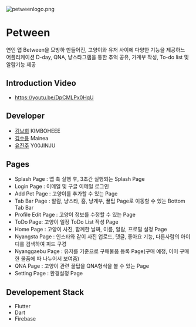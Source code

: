 

![petweenlogo.png](.⁨Users⁩/⁨mainea⁩/⁨Desktop/petweenlogo.png⁩)


# Petween

연인 앱 Between을 모방하 만들어진, 고양이와 유저 사이에 다양한 기능을 제공하느 어플리케이션
D-day, QNA, 냥스타그램을 통한 추억 공유, 가계부 작성, To-do list 및 알람기능 제공



## Introduction Video

- https://youtu.be/DpCMLPx0HqU

## Developer

- [김보희](https://github.com/KIMBOHEEE) KIMBOHEEE
- [김수용](https://github.com/Mainea) Mainea
- [유진주](https://github.com/Y00JINJU) Y00JINJU

## Pages
- Splash Page : 앱 촉 실행 후, 3초간 실행되는 Splash Page
- Login Page : 이메일 및 구글 이메일 로그인
- Add Pet Page : 고양이를 추가할 수 있는 Page
- Tab Bar Page : 알람, 냥스타, 홈, 냥계부, 꿀팁 Page로 이동할 수 있는 Bottom Tab Bar
- Profile Edit Page : 고양이 정보를 수정할 수 있는 Page
- ToDo Page: 고양이 일정 ToDo List 작성 Page
- Home Page : 고양이 사진, 함께한 날짜, 이름, 알람, 프로필 설정 Page
- Nyangsta Page : 인스타와 같이 사진 업로드, 댓글, 좋아요 기능, 다른사람의 아이디를 검색하여 피드 구경
- Nyanggaebu Page : 유저를 기준으로 구매물품 등록 Page(구매 예정, 이미 구매한 물품에 따 나누어서 보여줌)
- QNA Page : 고양이 관련 꿀팁을 QNA형식을 볼 수 있는 Page
- Setting Page : 환경설정 Page

## Developement Stack
- Flutter
- Dart
- Firebase
